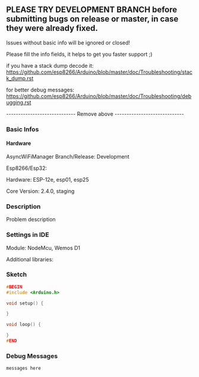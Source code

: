 ## PLEASE TRY DEVELOPMENT BRANCH before submitting bugs on release or master, in case they were already fixed. ##

Issues without basic info will be ignored or closed!

Please fill the info fields, it helps to get you faster support ;)

if you have a stack dump decode it:
https://github.com/esp8266/Arduino/blob/master/doc/Troubleshooting/stack_dump.rst

for better debug messages:
https://github.com/esp8266/Arduino/blob/master/doc/Troubleshooting/debugging.rst

----------------------------- Remove above -----------------------------

### Basic Infos

#### Hardware
AsyncWiFiManager Branch/Release:  Development

Esp8266/Esp32: 

Hardware:			ESP-12e, esp01, esp25

Core Version:      	2.4.0, staging

### Description

Problem description

### Settings in IDE

Module:  			NodeMcu, Wemos D1

Additional libraries: 

### Sketch

```cpp
#BEGIN
#include <Arduino.h>

void setup() {

}

void loop() {

}
#END
```

### Debug Messages

```
messages here
```

